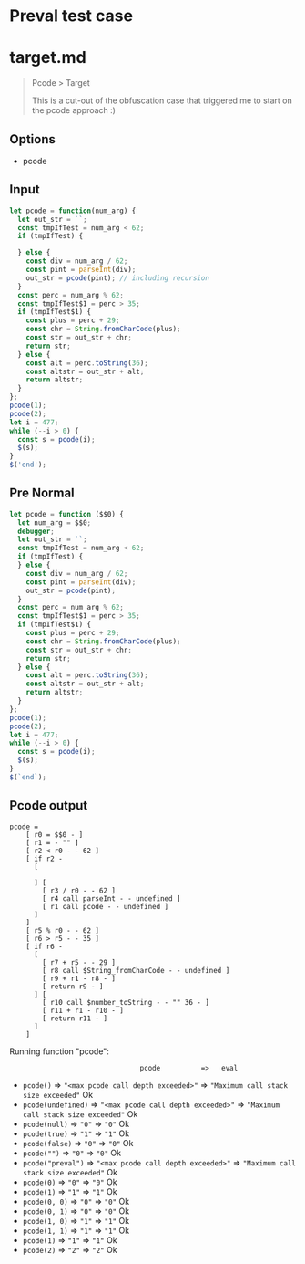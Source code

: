 # Preval test case

# target.md

> Pcode > Target
>
> This is a cut-out of the obfuscation case that triggered me to start on the pcode approach :)

## Options

- pcode

## Input

`````js filename=intro
let pcode = function(num_arg) {
  let out_str = ``;
  const tmpIfTest = num_arg < 62;
  if (tmpIfTest) {

  } else {
    const div = num_arg / 62;
    const pint = parseInt(div);
    out_str = pcode(pint); // including recursion
  }
  const perc = num_arg % 62;
  const tmpIfTest$1 = perc > 35;
  if (tmpIfTest$1) {
    const plus = perc + 29;
    const chr = String.fromCharCode(plus);
    const str = out_str + chr;
    return str;
  } else {
    const alt = perc.toString(36);
    const altstr = out_str + alt;
    return altstr;
  }
};
pcode(1);
pcode(2);
let i = 477; 
while (--i > 0) {
  const s = pcode(i);
  $(s);
}
$('end');
`````

## Pre Normal


`````js filename=intro
let pcode = function ($$0) {
  let num_arg = $$0;
  debugger;
  let out_str = ``;
  const tmpIfTest = num_arg < 62;
  if (tmpIfTest) {
  } else {
    const div = num_arg / 62;
    const pint = parseInt(div);
    out_str = pcode(pint);
  }
  const perc = num_arg % 62;
  const tmpIfTest$1 = perc > 35;
  if (tmpIfTest$1) {
    const plus = perc + 29;
    const chr = String.fromCharCode(plus);
    const str = out_str + chr;
    return str;
  } else {
    const alt = perc.toString(36);
    const altstr = out_str + alt;
    return altstr;
  }
};
pcode(1);
pcode(2);
let i = 477;
while (--i > 0) {
  const s = pcode(i);
  $(s);
}
$(`end`);
`````

## Pcode output

`````fileintro
pcode =
    [ r0 = $$0 - ]
    [ r1 = - "" ]
    [ r2 < r0 - - 62 ]
    [ if r2 -
      [

      ] [
        [ r3 / r0 - - 62 ]
        [ r4 call parseInt - - undefined ]
        [ r1 call pcode - - undefined ]
      ]
    ]
    [ r5 % r0 - - 62 ]
    [ r6 > r5 - - 35 ]
    [ if r6 -
      [
        [ r7 + r5 - - 29 ]
        [ r8 call $String_fromCharCode - - undefined ]
        [ r9 + r1 - r8 - ]
        [ return r9 - ]
      ] [
        [ r10 call $number_toString - - "" 36 - ]
        [ r11 + r1 - r10 - ]
        [ return r11 - ]
      ]
    ]
`````

Running function "pcode":

                                    pcode          =>   eval
 - `pcode()`                   => `"<max pcode call depth exceeded>"` => `"Maximum call stack size exceeded"`  Ok
 - `pcode(undefined)`          => `"<max pcode call depth exceeded>"` => `"Maximum call stack size exceeded"`  Ok
 - `pcode(null)`               => `"0"`            => `"0"`             Ok
 - `pcode(true)`               => `"1"`            => `"1"`             Ok
 - `pcode(false)`              => `"0"`            => `"0"`             Ok
 - `pcode("")`                 => `"0"`            => `"0"`             Ok
 - `pcode("preval")`           => `"<max pcode call depth exceeded>"` => `"Maximum call stack size exceeded"`  Ok
 - `pcode(0)`                  => `"0"`            => `"0"`             Ok
 - `pcode(1)`                  => `"1"`            => `"1"`             Ok
 - `pcode(0, 0)`               => `"0"`            => `"0"`             Ok
 - `pcode(0, 1)`               => `"0"`            => `"0"`             Ok
 - `pcode(1, 0)`               => `"1"`            => `"1"`             Ok
 - `pcode(1, 1)`               => `"1"`            => `"1"`             Ok
 - `pcode(1)`                  => `"1"`            => `"1"`             Ok
 - `pcode(2)`                  => `"2"`            => `"2"`             Ok
